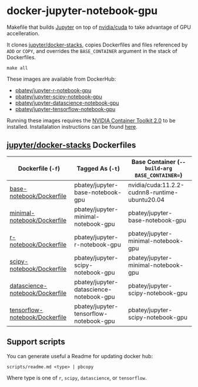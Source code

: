 # docker-jupyter-notebook-gpu

Makefile that builds [Jupyter](https://jupyter.org/) on top of [nvidia/cuda](https://hub.docker.com/r/nvidia/cuda) to take advantage of GPU accelleration.

It clones [jupyter/docker-stacks](https://github.com/jupyter/docker-stacks), copies Dockerfiles and files referenced by `ADD` or `COPY`, and
overrides the `BASE_CONTAINER` argument in the stack of Dockerfiles.

    make all

These images are available from DockerHub:

- [pbatey/jupyter-r-notebook-gpu](https://cloud.docker.com/repository/docker/pbatey/jupyter-r-notebook-gpu)
- [pbatey/jupyter-scipy-notebook-gpu](https://cloud.docker.com/repository/docker/pbatey/jupyter-scipy-notebook-gpu)
- [pbatey/jupyter-datascience-notebook-gpu](https://cloud.docker.com/repository/docker/pbatey/jupyter-datascience-notebook-gpu)
- [pbatey/jupyter-tensorflow-notebook-gpu](https://cloud.docker.com/repository/docker/pbatey/jupyter-tensorflow-notebook-gpu)

Running these images requires the [NVIDIA Container Toolkit 2.0][1] to be installed. Installalation instructions can be found [here][2].

[1]: https://docs.nvidia.com/datacenter/cloud-native/container-toolkit/overview.html
[2]: https://docs.nvidia.com/datacenter/cloud-native/container-toolkit/install-guide.html

## [jupyter/docker-stacks](https://github.com/jupyter/docker-stacks) Dockerfiles

| Dockerfile (`-f`)                     | Tagged As (`-t`)                        | Base Container (`--build-arg BASE_CONTAINER=`)
|---------------------------------------|-----------------------------------------|------------------------------------------------
| [base-notebook/Dockerfile][1]         | pbatey/jupyter-base-notebook-gpu        | nvidia/cuda:11.2.2-cudnn8-runtime-ubuntu20.04
| [minimal-notebook/Dockerfile][2]      | pbatey/jupyter-minimal-notebook-gpu     | pbatey/jupyter-base-notebook-gpu
| [r-notebook/Dockerfile][3]            | pbatey/jupyter-r-notebook-gpu           | pbatey/jupyter-minimal-notebook-gpu
| [scipy-notebook/Dockerfile][4]        | pbatey/jupyter-scipy-notebook-gpu       | pbatey/jupyter-minimal-notebook-gpu
| [datascience-notebook/Dockerfile][5]  | pbatey/jupyter-datascience-notebook-gpu | pbatey/jupyter-scipy-notebook-gpu
| [tensorflow-notebook/Dockerfile][6]   | pbatey/jupyter-tensorflow-notebook-gpu  | pbatey/jupyter-scipy-notebook-gpu

[1]: https://github.com/jupyter/docker-stacks/blob/master/base-notebook/Dockerfile
[2]: https://github.com/jupyter/docker-stacks/blob/master/minimal-notebook/Dockerfile
[3]: https://github.com/jupyter/docker-stacks/blob/master/r-notebook/Dockerfile
[4]: https://github.com/jupyter/docker-stacks/blob/master/scipy-notebook/Dockerfile
[5]: https://github.com/jupyter/docker-stacks/blob/master/datascience-notebook/Dockerfile
[6]: https://github.com/jupyter/docker-stacks/blob/master/tensorflow-notebook/Dockerfile

## Support scripts

You can generate useful a Readme for updating docker hub:

    scripts/readme.md <type> | pbcopy

Where type is one of `r`, `scipy`, `datascience`, or `tensorflow`.
